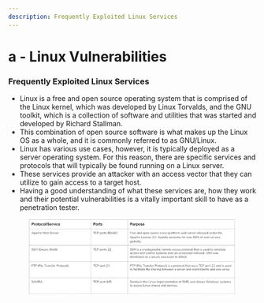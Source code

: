 ```yaml
---
description: Frequently Exploited Linux Services
---
```


# a - Linux Vulnerabilities

### **Frequently Exploited Linux Services**

* Linux is a free and open source operating system that is comprised of the Linux kernel, which was developed by Linux Torvalds, and the GNU toolkit, which is a collection of software and utilities that was started and developed by Richard Stallman.
* This combination of open source software is what makes up the Linux OS as a whole, and it is commonly referred to as GNU/Linux.
* Linux has various use cases, however, it is typically deployed as a server operating system. For this reason, there are specific services and protocols that will typically be found running on a Linux server.
* These services provide an attacker with an access vector that they can utilize to gain access to a target host.
* Having a good understanding of what these services are, how they work and their potential vulnerabilities is a vitally important skill to have as a penetration tester.

<figure><img src="../../../.gitbook/assets/image (4).png" alt=""><figcaption></figcaption></figure>

